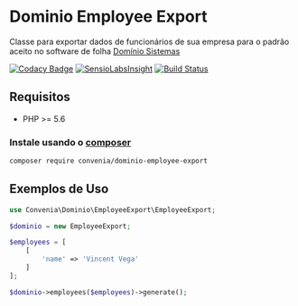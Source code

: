 # Dominio Employee Export

Classe para exportar dados de funcionários de sua empresa para o padrão aceito no software de folha [Domínio Sistemas](http://www.dominiosistemas.com.br/)

[![Codacy Badge](https://api.codacy.com/project/badge/Grade/48adc7e8c5c04929ad0bd01d9ce465e2)](https://www.codacy.com/app/Convenia/dominio-employee-export?utm_source=github.com&amp;utm_medium=referral&amp;utm_content=convenia/dominio-employee-export&amp;utm_campaign=Badge_Grade)
[![SensioLabsInsight](https://insight.sensiolabs.com/projects/96b25a25-8634-4a6b-80f4-89867a6220cd/mini.png)](https://insight.sensiolabs.com/projects/96b25a25-8634-4a6b-80f4-89867a6220cd)
[![Build Status](https://travis-ci.org/convenia/dominio-employee-export.svg?branch=master)](https://travis-ci.org/convenia/dominio-employee-export)

## Requisitos

* PHP >= 5.6

### Instale usando o [composer](http://getcomposer.org/)

```bash
composer require convenia/dominio-employee-export
```

## Exemplos de Uso

```php
use Convenia\Dominio\EmployeeExport\EmployeeExport;

$dominio = new EmployeeExport;

$employees = [
    [
        'name' => 'Vincent Vega'
    ]
];

$dominio->employees($employees)->generate();
```
